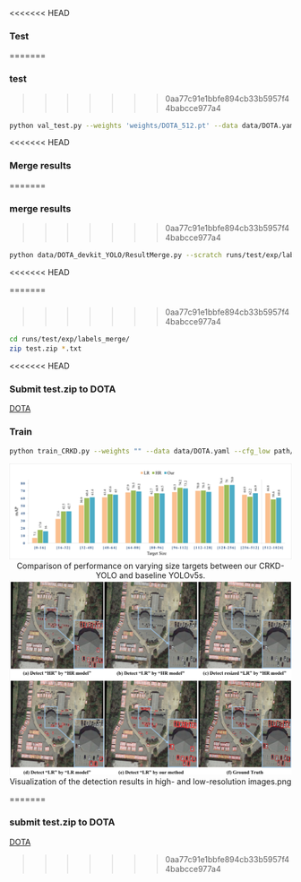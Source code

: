 

<<<<<<< HEAD
### Test
=======
### test
>>>>>>> 0aa77c91e1bbfe894cb33b5957f44babcce977a4
```bash
python val_test.py --weights 'weights/DOTA_512.pt' --data data/DOTA.yaml --batch-size 8 --img 512 --task test --save-conf --save-txt
```

<<<<<<< HEAD
### Merge results
=======
### merge results
>>>>>>> 0aa77c91e1bbfe894cb33b5957f44babcce977a4
```bash
python data/DOTA_devkit_YOLO/ResultMerge.py --scratch runs/test/exp/labels/
```

<<<<<<< HEAD

=======
### 
>>>>>>> 0aa77c91e1bbfe894cb33b5957f44babcce977a4
```bash
cd runs/test/exp/labels_merge/
zip test.zip *.txt
```

<<<<<<< HEAD
### Submit test.zip to DOTA
[DOTA](http://bed4rs.net:8001/evaluation2/)



### Train

```bash
python train_CRKD.py --weights "" --data data/DOTA.yaml --cfg_low path/to/cfg_low.yaml --cfg_high path/to/cfg_high.ytaml --batch-size 8 --device 0
```









<div>			<!--块级封装-->
    <center>	<!--将图片和文字居中-->
    <img src=".\figures\target-size-vary.png"
         alt="False"
         style="zoom:80%"/>
    <br>		<!--换行-->
    Comparison of performance on varying size targets between our CRKD-YOLO and baseline YOLOv5s.	<!--标题-->
    </center>
</div>

<div>			<!--块级封装-->
    <center>	<!--将图片和文字居中-->
    <img src=".\figures\Visualization of the detection results in high- and low-resolution images.png"
         alt="False"
         style="zoom:80%"/>
    <br>		<!--换行-->
    Visualization of the detection results in high- and low-resolution images.png	<!--标题-->
    </center>
</div>

=======
### submit test.zip to DOTA
[DOTA](http://bed4rs.net:8001/evaluation2/)
>>>>>>> 0aa77c91e1bbfe894cb33b5957f44babcce977a4
